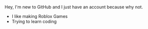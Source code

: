 Hey, I'm new to GitHub and I just have an account because why not.
- I like making Roblox Games
- Trying to learn coding
